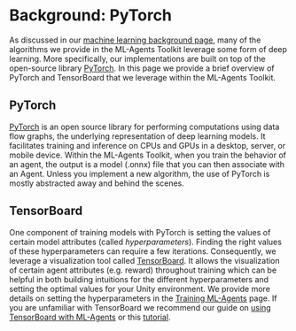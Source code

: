 # Background: PyTorch

As discussed in our [machine learning background page](Background-Machine-Learning.md), many of the algorithms we provide in the ML-Agents Toolkit leverage some form of deep learning. More specifically, our implementations are built on top of the open-source library [PyTorch](https://pytorch.org/). In this page we provide a brief overview of PyTorch and TensorBoard that we leverage within the ML-Agents Toolkit.

## PyTorch

[PyTorch](https://pytorch.org/) is an open source library for performing computations using data flow graphs, the underlying representation of deep learning models. It facilitates training and inference on CPUs and GPUs in a desktop, server, or mobile device. Within the ML-Agents Toolkit, when you train the behavior of an agent, the output is a model (.onnx) file that you can then associate with an Agent. Unless you implement a new algorithm, the use of PyTorch is mostly abstracted away and behind the scenes.

## TensorBoard

One component of training models with PyTorch is setting the values of certain model attributes (called _hyperparameters_). Finding the right values of these hyperparameters can require a few iterations. Consequently, we leverage a visualization tool called [TensorBoard](https://www.tensorflow.org/tensorboard). It allows the visualization of certain agent attributes (e.g. reward) throughout training which can be helpful in both building intuitions for the different hyperparameters and setting the optimal values for your Unity environment. We provide more details on setting the hyperparameters in the [Training ML-Agents](Training-ML-Agents.md) page. If you are unfamiliar with TensorBoard we recommend our guide on [using TensorBoard with ML-Agents](Using-Tensorboard.md) or this [tutorial](https://github.com/dandelionmane/tf-dev-summit-tensorboard-tutorial).